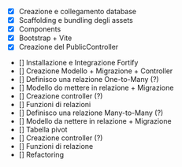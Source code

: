 -   [x] Creazione e collegamento database
-   [x] Scaffolding e bundling degli assets
-   [x] Components
-   [x] Bootstrap + Vite
-   [x] Creazione del PublicController
-   [] Installazione e Integrazione Fortify
-   [] Creazione Modello + Migrazione + Controller
-   [] Definisco una relazione One-to-Many (?)
-   [] Modello do mettere in relazione + Migrazione
-   [] Creazione controller (?)
-   [] Funzioni di relazioni
-   [] Definisco una relazione Many-to-Many (?)
-   [] Modello da nettere in relazione + Migrazione
-   [] Tabella pivot
-   [] Creazione controller (?)
-   [] Funzioni di relazione
-   [] Refactoring
